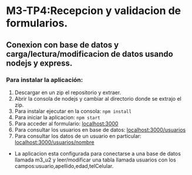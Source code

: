 # M3-TP4:Recepcion y validacion de formularios. 
## Conexion con base de datos y carga/lectura/modificacion de datos usando nodejs y express.

### Para instalar la aplicación:
1. Descargar en un zip el repositorio y extraer.
2. Abrir la consola de nodejs y cambiar al directorio donde se extrajo el zip.
3. Para instalar ejecutar en la consola: `npm install`
4. Para iniciar la aplicacion: `npm start`
5. Para acceder al formulario: [localhost:3000](http://localhost:3000)
6. Para consultar los usuarios en base de datos: [localhost:3000/usuarios](http://localhost:3000/usuarios)
6. Para consultar los datos de un usuario en particular: [localhost:3000/usuarios/nombre](http://localhost:3000/usuarios/nombre)



* La aplicacion esta configurada para conectarse a una base de datos llamada m3_u2 y leer/modificar una tabla llamada usuarios con los campos:usuario,apellido,edad,telCelular.

